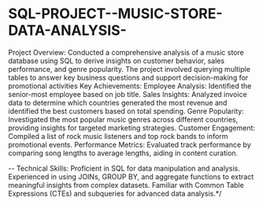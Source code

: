 # SQL-PROJECT--MUSIC-STORE-DATA-ANALYSIS-
Project Overview: Conducted a comprehensive analysis of a music store database  using SQL to derive insights on customer behavior,  sales performance, and genre popularity. The project involved querying multiple   tables to answer key business questions and support  decision-making for promotional activities
Key Achievements:
Employee Analysis: Identified the senior-most employee based on job title.
Sales Insights: Analyzed invoice data to determine which countries generated the most revenue and identified the 
best customers based on total spending.
Genre Popularity: Investigated the most popular music genres across different countries, 
providing insights for targeted marketing strategies.
Customer Engagement: Compiled a list of rock music listeners and top rock bands to inform promotional events.
Performance Metrics: Evaluated track performance by comparing song lengths to average lengths, aiding in content curation.

-- Technical Skills:
Proficient in SQL for data manipulation and analysis.
Experienced in using JOINs, GROUP BY, and aggregate functions to extract meaningful insights from complex datasets.
Familiar with Common Table Expressions (CTEs) and subqueries for advanced data analysis.*/
